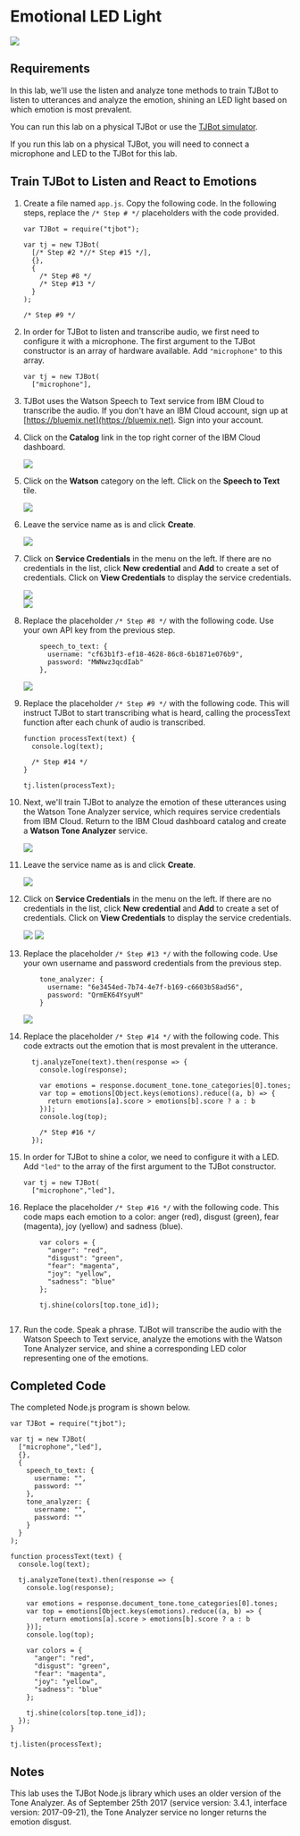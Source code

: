 # Emotional LED Light

![](assets/tjbot.png)

## Requirements

In this lab, we'll use the listen and analyze tone methods to train TJBot to listen to utterances and analyze the emotion, shining an LED light based on which emotion is most prevalent. 

You can run this lab on a physical TJBot or use the [TJBot simulator](https://ibm.biz/meet-tjbot).

If you run this lab on a physical TJBot, you will need to connect a microphone and LED to the TJBot for this lab. 

## Train TJBot to Listen and React to Emotions

1. Create a file named `app.js`. Copy the following code. In the following steps, replace the `/* Step # */` placeholders with the code provided. 

    ```
    var TJBot = require("tjbot");
    
    var tj = new TJBot(
      [/* Step #2 *//* Step #15 */], 
      {}, 
      {
        /* Step #8 */
        /* Step #13 */
      }
    );
    
    /* Step #9 */
    ```
    
2. In order for TJBot to listen and transcribe audio, we first need to configure it with a microphone. The first argument to the TJBot constructor is an array of hardware available. Add `"microphone"` to this array.

    ```
    var tj = new TJBot(
      ["microphone"],
    ```

3. TJBot uses the Watson Speech to Text service from IBM Cloud to transcribe the audio. If you don't have an IBM Cloud account, sign up at [https://bluemix.net](https://bluemix.net). Sign into your account. 

4. Click on the **Catalog** link in the top right corner of the IBM Cloud dashboard. 

    ![](assets/1.1.png)
    

5. Click on the **Watson** category on the left. Click on the **Speech to Text** tile.

    ![](assets/1.2.png)

6. Leave the service name as is and click **Create**.

    ![](assets/1.3.png)

7. Click on **Service Credentials** in the menu on the left. If there are no credentials in the list, click **New credential** and **Add** to create a set of credentials. Click on **View Credentials** to display the service credentials.

    ![](assets/1.4.png)	    
    ![](assets/1.5.png)	        

8. Replace the placeholder `/* Step #8 */` with the following code. Use your own API key from the previous step. 

    ```
        speech_to_text: { 
          username: "cf63b1f3-ef18-4628-86c8-6b1871e076b9",
          password: "MWNwz3qcdIab"
        }, 
    ```
    
    ![](assets/1.6.png)    

9. Replace the placeholder `/* Step #9 */` with the following code. 
This will instruct TJBot to start transcribing what is heard, calling the processText function after each chunk of audio is transcribed.
    
    ```    
    function processText(text) {
      console.log(text);
      
      /* Step #14 */
    }
    
    tj.listen(processText);    
    ```

10. Next, we'll train TJBot to analyze the emotion of these utterances using the Watson Tone Analyzer service, which requires service credentials from IBM Cloud. Return to the IBM Cloud dashboard catalog and create a **Watson Tone Analyzer** service.

    ![](assets/1.7.png)

11.	Leave the service name as is and click **Create**.

    ![](assets/1.8.png)

12.	Click on **Service Credentials** in the menu on the left. If there are no credentials in the list, click **New credential** and **Add** to create a set of credentials. Click on **View Credentials** to display the service credentials.

    ![](assets/1.9.png)	
    ![](assets/1.10.png)    

13. Replace the placeholder `/* Step #13 */` with the following code. Use your own username and password credentials from the previous step. 

    ```
        tone_analyzer: {
          username: "6e3454ed-7b74-4e7f-b169-c6603b58ad56",
          password: "QrmEK64YsyuM"
        }
    ```

    ![](assets/1.11.png)   

14. Replace the placeholder `/* Step #14 */` with the following code. This code extracts out the emotion that is most prevalent in the utterance.

    ```
      tj.analyzeTone(text).then(response => {
        console.log(response);
        
        var emotions = response.document_tone.tone_categories[0].tones;
        var top = emotions[Object.keys(emotions).reduce((a, b) => {
          return emotions[a].score > emotions[b].score ? a : b
        })];
        console.log(top);
        
        /* Step #16 */
      });
    ```     

15. In order for TJBot to shine a color, we need to configure it with a LED. Add `"led"` to the array of the first argument to the TJBot constructor.

    ```
    var tj = new TJBot(
      ["microphone","led"], 
    ```

16. Replace the placeholder `/* Step #16 */` with the following code. This code maps each emotion to a color: anger (red), disgust (green), fear (magenta), joy (yellow) and sadness (blue).

    ```
        var colors = {
          "anger": "red",
          "disgust": "green",
          "fear": "magenta",
          "joy": "yellow",
          "sadness": "blue"  
        };
            
        tj.shine(colors[top.tone_id]);
      
    ```      

17. Run the code. Speak a phrase. TJBot will transcribe the audio with the Watson Speech to Text service, analyze the emotions with the Watson Tone Analyzer service, and shine a corresponding LED color representing one of the emotions.

## Completed Code

The completed Node.js program is shown below.

```
var TJBot = require("tjbot");

var tj = new TJBot(
  ["microphone","led"], 
  {}, 
  {
    speech_to_text: {
      username: "",
      password: ""
    },
    tone_analyzer: {
      username: "",
      password: ""
    }
  }
);

function processText(text) {
  console.log(text);
  
  tj.analyzeTone(text).then(response => {
    console.log(response);
    
    var emotions = response.document_tone.tone_categories[0].tones;
    var top = emotions[Object.keys(emotions).reduce((a, b) => {
        return emotions[a].score > emotions[b].score ? a : b
    })];
    console.log(top);
    
    var colors = {
      "anger": "red",
      "disgust": "green",
      "fear": "magenta",
      "joy": "yellow",
      "sadness": "blue"  
    };
    
    tj.shine(colors[top.tone_id]);
  });
}

tj.listen(processText);
```

## Notes

This lab uses the TJBot Node.js library which uses an older version of the Tone Analyzer. As of September 25th 2017 (service version: 3.4.1, interface version: 2017-09-21), the Tone Analyzer service no longer returns the emotion disgust. 